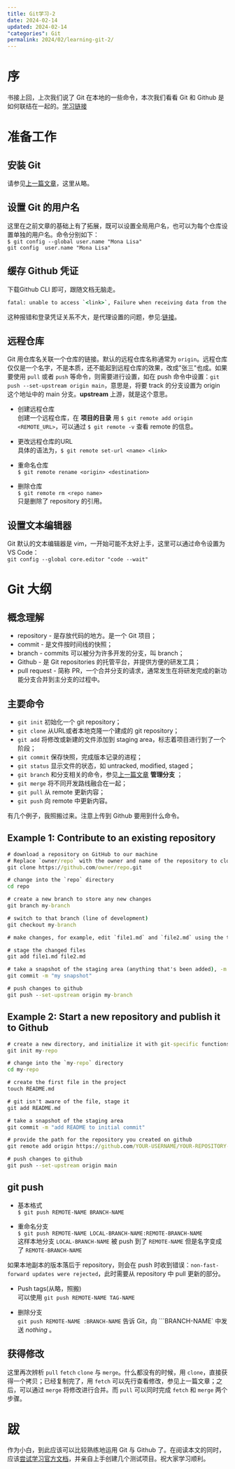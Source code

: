 ```yaml
---
title: Git学习-2
date: 2024-02-14
updated: 2024-02-14
"categories": Git
permalink: 2024/02/learning-git-2/
---
```


# 序
书接上回，上次我们说了 Git 在本地的一些命令，本次我们看看 Git 和 Github 是如何联结在一起的。[学习链接](https://docs.github.com/en/get-started/getting-started-with-git)

# 准备工作
## 安装 Git
请参见[上一篇文章](https://xialing233.github.io/2024/02/14/Learning-Git-1/)，这里从略。

## 设置 Git 的用户名
这里在之前文章的基础上有了拓展，既可以设置全局用户名，也可以为每个仓库设置单独的用户名。命令分别如下：  
```$ git config --global user.name "Mona Lisa"```  
```git config  user.name "Mona Lisa"```

## 缓存 Github 凭证
下载Github CLI 即可，跟随文档无脑走。

```cmd
fatal: unable to access `<link>`, Failure when receiving data from the peer.
```
这种报错和登录凭证关系不大，是代理设置的问题，参见:[链接](https://blog.csdn.net/qq_17229141/article/details/134484804)。

## 远程仓库
Git 用仓库名关联一个仓库的链接。默认的远程仓库名称通常为 ```origin```。远程仓库仅仅是一个名字，不是本质，还不能起到远程仓库的效果，改成"张三"也成。如果要使用 ```pull``` 或者 ```push``` 等命令，则需要进行设置，如在 push 命令中设置：```git push --set-upstream origin main```，意思是，将要 track 的分支设置为 origin 这个地址中的 main 分支。**upstream** 上游，就是这个意思。

* 创建远程仓库  
创建一个远程仓库，在 **项目的目录** 用 ```$ git remote add origin <REMOTE_URL>```，可以通过 ```$ git remote -v``` 查看 remote 的信息。

* 更改远程仓库的URL  
具体的语法为，```$ git remote set-url <name> <link>```

* 重命名仓库  
```$ git remote rename <origin> <destination>```

* 删除仓库  
```$ git remote rm <repo name>```  
只是删除了 repository 的引用。

## 设置文本编辑器
Git 默认的文本编辑器是 vim，一开始可能不太好上手，这里可以通过命令设置为 VS Code：  
```git config --global core.editor "code --wait"```

# Git 大纲
## 概念理解
* repository - 是存放代码的地方。是一个 Git 项目；
* commit - 是文件按时间线的快照；
* branch - commits 可以被分为许多开发的分支，叫 branch；
* Github - 是 Git repositories 的托管平台，并提供方便的研发工具；
* pull request - 简称 PR，一个合并分支的请求，通常发生在将研发完成的新功能分支合并到主分支的过程中。

## 主要命令
* ```git init``` 初始化一个 git repository；
* ```git clone``` 从URL或者本地克隆一个建成的 git repository；
* ```git add``` 将修改或新建的文件添加到 staging area，标志着项目进行到了一个阶段；
* ```git commit``` 保存快照，完成版本记录的进程；
* ```git status``` 显示文件的状态，如 untracked, modified, staged；
* ```git branch```  和分支相关的命令，参见[上一篇文章](https://xialing233.github.io/2024/02/14/Learning-Git-1/) **管理分支** ；
* ```git merge``` 将不同开发路线融合在一起；
* ```git pull``` 从 remote 更新内容；
* ```git push``` 向 remote 中更新内容。

有几个例子，我照搬过来。注意上传到 Github 要用到什么命令。  
## Example 1: Contribute to an existing repository
```cmd
# download a repository on GitHub to our machine
# Replace `owner/repo` with the owner and name of the repository to clone
git clone https://github.com/owner/repo.git

# change into the `repo` directory
cd repo

# create a new branch to store any new changes
git branch my-branch

# switch to that branch (line of development)
git checkout my-branch

# make changes, for example, edit `file1.md` and `file2.md` using the text editor

# stage the changed files
git add file1.md file2.md

# take a snapshot of the staging area (anything that's been added), -m means using "my snapshot" as commit message
git commit -m "my snapshot"

# push changes to github
git push --set-upstream origin my-branch
```

## Example 2: Start a new repository and publish it to Github
```cmd
# create a new directory, and initialize it with git-specific functions
git init my-repo

# change into the `my-repo` directory
cd my-repo

# create the first file in the project
touch README.md

# git isn't aware of the file, stage it
git add README.md

# take a snapshot of the staging area
git commit -m "add README to initial commit"

# provide the path for the repository you created on github
git remote add origin https://github.com/YOUR-USERNAME/YOUR-REPOSITORY-NAME.git

# push changes to github
git push --set-upstream origin main
```

## git push
* 基本格式  
```$ git push REMOTE-NAME BRANCH-NAME```

* 重命名分支  
```$ git push REMOTE-NAME LOCAL-BRANCH-NAME:REMOTE-BRANCH-NAME```  
这样本地分支 ```LOCAL-BRANCH-NAME``` 被 push 到了 ```REMOTE-NAME``` 但是名字变成了 ```REMOTE-BRANCH-NAME```

如果本地副本的版本落后于 repository，则会在 push 时收到错误：```non-fast-forward updates were rejected```，此时需要从 repository 中 pull 更新的部分。

* Push tags(从略，照搬)  
可以使用 ```git push REMOTE-NAME TAG-NAME```

* 删除分支  
```git push REMOTE-NAME :BRANCH-NAME``` 告诉 Git，向 ```BRANCH-NAME` 中发送 _nothing_ 。

## 获得修改
这里再次辨析 ```pull``` ```fetch``` ```clone``` 与 ```merge```。什么都没有的时候，用 ```clone```，直接获得一个拷贝；已经复制完了，用 ```fetch``` 可以先行查看修改，参见上一篇文章；之后，可以通过 ```merge``` 将修改进行合并。而 ```pull``` 可以同时完成 ```fetch``` 和 ```merge``` 两个步骤。

# 跋
作为小白，到此应该可以比较熟练地运用 Git 与 Github 了。在阅读本文的同时，应该[尝试学习官方文档](https://docs.github.com/en/get-started/getting-started-with-git)，并亲自上手创建几个测试项目。祝大家学习顺利。